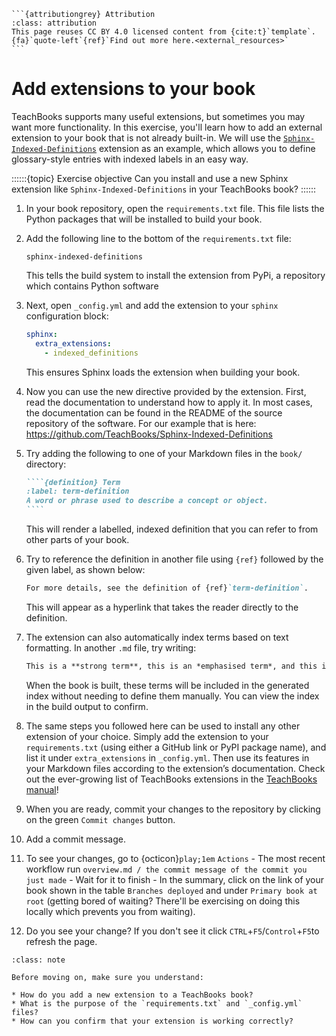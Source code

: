 ````{margin}
```{attributiongrey} Attribution
:class: attribution
This page reuses CC BY 4.0 licensed content from {cite:t}`template`. {fa}`quote-left`{ref}`Find out more here.<external_resources>`
```
````

# Add extensions to your book

TeachBooks supports many useful extensions, but sometimes you may want more functionality. In this exercise, you'll learn how to add an external extension to your book that is not already built-in. We will use the [`Sphinx-Indexed-Definitions`](https://github.com/TeachBooks/Sphinx-Indexed-Definitions) extension as an example, which allows you to define glossary-style entries with indexed labels in an easy way.

::::::{topic} Exercise objective
Can you install and use a new Sphinx extension like `Sphinx-Indexed-Definitions` in your TeachBooks book?
::::::

1. In your book repository, open the `requirements.txt` file. This file lists the Python packages that will be installed to build your book.

2. Add the following line to the bottom of the `requirements.txt` file:

   ```
   sphinx-indexed-definitions
   ```

   This tells the build system to install the extension from PyPi, a repository which contains Python software

3. Next, open `_config.yml` and add the extension to your `sphinx` configuration block:

   ```yaml
   sphinx:
     extra_extensions:
       - indexed_definitions
   ```

   This ensures Sphinx loads the extension when building your book.

4. Now you can use the new directive provided by the extension. First, read the documentation to understand how to apply it. In most cases, the documentation can be found in the README of the source repository of the software. For our example that is here: https://github.com/TeachBooks/Sphinx-Indexed-Definitions

5. Try adding the following to one of your Markdown files in the `book/` directory:

   `````md
   ````{definition} Term
   :label: term-definition
   A word or phrase used to describe a concept or object.
   ````
   `````

   This will render a labelled, indexed definition that you can refer to from other parts of your book.

6. Try to reference the definition in another file using `{ref}` followed by the given label, as shown below:
 

   ```md
   For more details, see the definition of {ref}`term-definition`.
   ```

   This will appear as a hyperlink that takes the reader directly to the definition. 


7. The extension can also automatically index terms based on text formatting. In another `.md` file, try writing:

   ```md
   This is a **strong term**, this is an *emphasised term*, and this is a `literal term`.
   ```

   When the book is built, these terms will be included in the generated index without needing to define them manually. You can view the index in the build output to confirm.

8. The same steps you followed here can be used to install any other extension of your choice. Simply add the extension to your `requirements.txt` (using either a GitHub link or PyPI package name), and list it under `extra_extensions` in `_config.yml`. Then use its features in your Markdown files according to the extension’s documentation. Check out the ever-growing list of TeachBooks extensions in the [TeachBooks manual](https://teachbooks.io/manual/features/overview.html)!

8. When you are ready, commit your changes to the repository by clicking on the green `Commit changes` button.

9. Add a commit message.

10. To see your changes, go to {octicon}`play;1em` `Actions` - The most recent workflow run `overview.md / the commit message of the commit you just made` - Wait for it to finish - In the summary, click on the link of your book shown in the table `Branches deployed` and under `Primary book at root` (getting bored of waiting? There'll be exercising on doing this locally which prevents you from waiting).
11. Do you see your change? If you don't see it click `CTRL`+`F5`/`Control`+`F5`to refresh the page.


```{admonition} Check your understanding
:class: note

Before moving on, make sure you understand:

* How do you add a new extension to a TeachBooks book?
* What is the purpose of the `requirements.txt` and `_config.yml` files?
* How can you confirm that your extension is working correctly?
```
